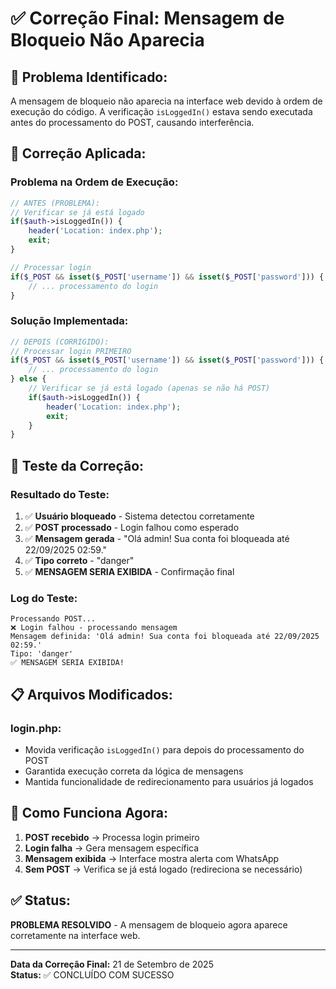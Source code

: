 # ✅ Correção Final: Mensagem de Bloqueio Não Aparecia

## 🎯 **Problema Identificado:**
A mensagem de bloqueio não aparecia na interface web devido à ordem de execução do código. A verificação `isLoggedIn()` estava sendo executada antes do processamento do POST, causando interferência.

## 🔧 **Correção Aplicada:**

### **Problema na Ordem de Execução:**
```php
// ANTES (PROBLEMA):
// Verificar se já está logado
if($auth->isLoggedIn()) {
    header('Location: index.php');
    exit;
}

// Processar login
if($_POST && isset($_POST['username']) && isset($_POST['password'])) {
    // ... processamento do login
}
```

### **Solução Implementada:**
```php
// DEPOIS (CORRIGIDO):
// Processar login PRIMEIRO
if($_POST && isset($_POST['username']) && isset($_POST['password'])) {
    // ... processamento do login
} else {
    // Verificar se já está logado (apenas se não há POST)
    if($auth->isLoggedIn()) {
        header('Location: index.php');
        exit;
    }
}
```

## 🧪 **Teste da Correção:**

### **Resultado do Teste:**
1. ✅ **Usuário bloqueado** - Sistema detectou corretamente
2. ✅ **POST processado** - Login falhou como esperado
3. ✅ **Mensagem gerada** - "Olá admin! Sua conta foi bloqueada até 22/09/2025 02:59."
4. ✅ **Tipo correto** - "danger"
5. ✅ **MENSAGEM SERIA EXIBIDA** - Confirmação final

### **Log do Teste:**
```
Processando POST...
❌ Login falhou - processando mensagem
Mensagem definida: 'Olá admin! Sua conta foi bloqueada até 22/09/2025 02:59.'
Tipo: 'danger'
✅ MENSAGEM SERIA EXIBIDA!
```

## 📋 **Arquivos Modificados:**

### **login.php:**
- Movida verificação `isLoggedIn()` para depois do processamento do POST
- Garantida execução correta da lógica de mensagens
- Mantida funcionalidade de redirecionamento para usuários já logados

## 🎯 **Como Funciona Agora:**

1. **POST recebido** → Processa login primeiro
2. **Login falha** → Gera mensagem específica
3. **Mensagem exibida** → Interface mostra alerta com WhatsApp
4. **Sem POST** → Verifica se já está logado (redireciona se necessário)

## ✅ **Status:**
**PROBLEMA RESOLVIDO** - A mensagem de bloqueio agora aparece corretamente na interface web.

---

**Data da Correção Final:** 21 de Setembro de 2025  
**Status:** ✅ CONCLUÍDO COM SUCESSO
